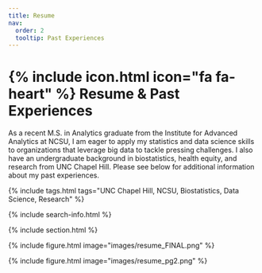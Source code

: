 ```yaml
---
title: Resume
nav:
  order: 2
  tooltip: Past Experiences
---
```


# {% include icon.html icon="fa fa-heart" %} Resume & Past Experiences

As a recent M.S. in Analytics graduate from the Institute for Advanced Analytics at NCSU, I am eager to apply my statistics and data science skills to organizations that leverage big data to tackle pressing challenges. I also have an undergraduate background in biostatistics, health equity, and research from UNC Chapel Hill. Please see below for additional information about my past experiences.

{% include tags.html tags="UNC Chapel Hill, NCSU, Biostatistics, Data Science, Research" %}

{% include search-info.html %}

{% include section.html %}

{% include figure.html image="images/resume_FINAL.png" %}
<style>
  img {
    max-width: 700px;
    max-height: 900px;
  }
</style>

{% include figure.html image="images/resume_pg2.png" %}
<style>
  img {
    max-width: 700px;
    max-height: 900px;
  }
</style>
